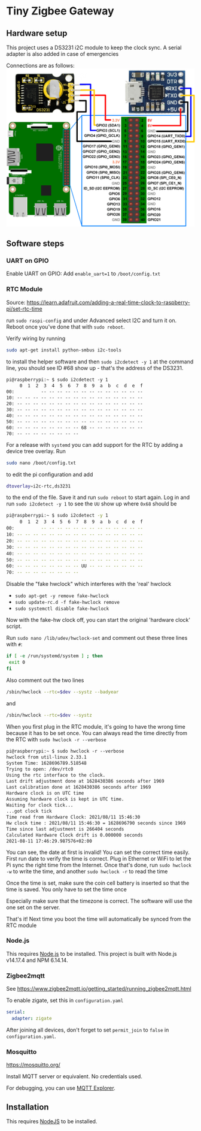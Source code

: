 # Tiny Zigbee Gateway

## Hardware setup

This project uses a DS3231 i2C module to keep the clock sync. A serial adapter is also added in case of emergencies

Connections are as follows:
<img src="./hardware_layout.svg" />

## Software steps

### UART on GPIO

Enable UART on GPIO: Add `enable_uart=1` to `/boot/config.txt`

### RTC Module

Source: https://learn.adafruit.com/adding-a-real-time-clock-to-raspberry-pi/set-rtc-time

run `sudo raspi-config` and under Advanced select I2C and turn it on.
Reboot once you've done that with `sudo reboot`.

Verify wiring by running

```bash
sudo apt-get install python-smbus i2c-tools
```

to install the helper software and then `sudo i2cdetect -y 1` at the command line, you should see ID #68 show up - that's the address of the DS3231.

```
pi@raspberrypi:~ $ sudo i2cdetect -y 1
     0  1  2  3  4  5  6  7  8  9  a  b  c  d  e  f
00:          -- -- -- -- -- -- -- -- -- -- -- -- --
10: -- -- -- -- -- -- -- -- -- -- -- -- -- -- -- --
20: -- -- -- -- -- -- -- -- -- -- -- -- -- -- -- --
30: -- -- -- -- -- -- -- -- -- -- -- -- -- -- -- --
40: -- -- -- -- -- -- -- -- -- -- -- -- -- -- -- --
50: -- -- -- -- -- -- -- -- -- -- -- -- -- -- -- --
60: -- -- -- -- -- -- -- -- 68 -- -- -- -- -- -- --
70: -- -- -- -- -- -- -- --
```

For a release with `systemd` you can add support for the RTC by adding a device tree overlay. Run

```bash
sudo nano /boot/config.txt
```

to edit the pi configuration and add

```bash
dtoverlay=i2c-rtc,ds3231
```

to the end of the file. Save it and run `sudo reboot` to start again. Log in and run `sudo i2cdetect -y 1` to see the `UU` show up where `0x68` should be

```bash
pi@raspberrypi:~ $ sudo i2cdetect -y 1
     0  1  2  3  4  5  6  7  8  9  a  b  c  d  e  f
00:          -- -- -- -- -- -- -- -- -- -- -- -- --
10: -- -- -- -- -- -- -- -- -- -- -- -- -- -- -- --
20: -- -- -- -- -- -- -- -- -- -- -- -- -- -- -- --
30: -- -- -- -- -- -- -- -- -- -- -- -- -- -- -- --
40: -- -- -- -- -- -- -- -- -- -- -- -- -- -- -- --
50: -- -- -- -- -- -- -- -- -- -- -- -- -- -- -- --
60: -- -- -- -- -- -- -- -- UU -- -- -- -- -- -- --
70: -- -- -- -- -- -- -- --
```

Disable the "fake hwclock" which interferes with the 'real' hwclock

- `sudo apt-get -y remove fake-hwclock`
- `sudo update-rc.d -f fake-hwclock remove`
- `sudo systemctl disable fake-hwclock`

Now with the fake-hw clock off, you can start the original 'hardware clock' script.

Run `sudo nano /lib/udev/hwclock-set` and comment out these three lines with `#`:

```bash
if [ -e /run/systemd/system ] ; then
 exit 0
fi
```

Also comment out the two lines

```bash
/sbin/hwclock --rtc=$dev --systz --badyear
```

and

```bash
/sbin/hwclock --rtc=$dev --systz
```

When you first plug in the RTC module, it's going to have the wrong time because it has to be set once. You can always read the time directly from the RTC with `sudo hwclock -r --verbose`

```
pi@raspberrypi:~ $ sudo hwclock -r --verbose
hwclock from util-linux 2.33.1
System Time: 1628696789.518548
Trying to open: /dev/rtc0
Using the rtc interface to the clock.
Last drift adjustment done at 1628430386 seconds after 1969
Last calibration done at 1628430386 seconds after 1969
Hardware clock is on UTC time
Assuming hardware clock is kept in UTC time.
Waiting for clock tick...
...got clock tick
Time read from Hardware Clock: 2021/08/11 15:46:30
Hw clock time : 2021/08/11 15:46:30 = 1628696790 seconds since 1969
Time since last adjustment is 266404 seconds
Calculated Hardware Clock drift is 0.000000 seconds
2021-08-11 17:46:29.987576+02:00
```

You can see, the date at first is invalid! You can set the correct time easily. First run date to verify the time is correct. Plug in Ethernet or WiFi to let the Pi sync the right time from the Internet. Once that's done, run `sudo hwclock -w` to write the time, and another `sudo hwclock -r` to read the time

Once the time is set, make sure the coin cell battery is inserted so that the time is saved. You only have to set the time once

Especially make sure that the timezone is correct. The software will use the one set on the server.

That's it! Next time you boot the time will automatically be synced from the RTC module

### Node.js

This requires [Node.js](https://nodejs.org/en/) to be installed. This project is built with Node.js v14.17.4 and NPM 6.14.14.

### Zigbee2mqtt

See https://www.zigbee2mqtt.io/getting_started/running_zigbee2mqtt.html

To enable zigate, set this in `configuration.yaml`

```yaml
serial:
  adapter: zigate
```

After joining all devices, don't forget to set `permit_join` to `false` in `configuration.yaml`.

### Mosquitto

https://mosquitto.org/

Install MQTT server or equivalent. No credentials used.

For debugging, you can use [MQTT Explorer](http://mqtt-explorer.com/).

## Installation

This requires [NodeJS](https://nodejs.org/en/) to be installed.
